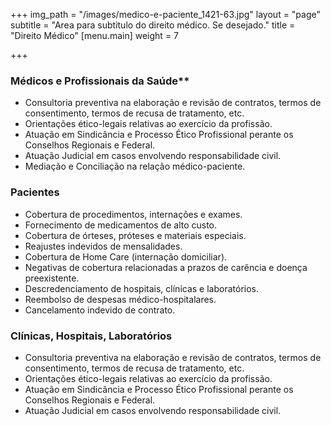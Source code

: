 +++
img_path = "/images/medico-e-paciente_1421-63.jpg"
layout = "page"
subtitle = "Area para subtitulo do direito médico. Se desejado."
title = "Direito Médico"
[menu.main]
weight = 7

+++
### Médicos e Profissionais da Saúde**

* Consultoria preventiva na elaboração e revisão de contratos, termos de consentimento, termos de recusa de tratamento, etc.
* Orientações ético-legais relativas ao exercício da profissão.
* Atuação em Sindicância e Processo Ético Profissional perante os Conselhos Regionais e Federal.
* Atuação Judicial em casos envolvendo responsabilidade civil.
* Mediação e Conciliação na relação médico-paciente.

### Pacientes

* Cobertura de procedimentos, internações e exames.
* Fornecimento de medicamentos de alto custo.
* Cobertura de órteses, próteses e materiais especiais.
* Reajustes indevidos de mensalidades.
* Cobertura de Home Care (internação domiciliar).
* Negativas de cobertura relacionadas a prazos de carência e doença preexistente.
* Descredenciamento de hospitais, clínicas e laboratórios.
* Reembolso de despesas médico-hospitalares.
* Cancelamento indevido de contrato.

### Clínicas, Hospitais, Laboratórios

* Consultoria preventiva na elaboração e revisão de contratos, termos de consentimento, termos de recusa de tratamento, etc.
* Orientações ético-legais relativas ao exercício da profissão.
* Atuação em Sindicância e Processo Ético Profissional perante os Conselhos Regionais e Federal.
* Atuação Judicial em casos envolvendo responsabilidade civil.